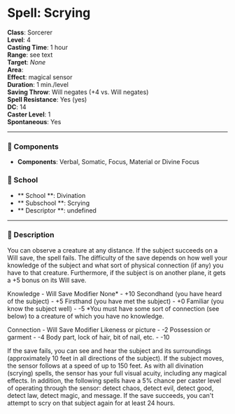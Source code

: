 
# Spell: Scrying
**Class**: Sorcerer  
**Level**: 4  
**Casting Time**: 1 hour  
**Range**: see text  
**Target**: _None_  
**Area**:   
**Effect**: magical sensor  
**Duration**: 1 min./level  
**Saving Throw**: Will negates (+4 vs. Will negates)  
**Spell Resistance**: Yes (yes)  
**DC**: 14  
**Caster Level**: 1  
**Spontaneous**: Yes

---

### 🔮 Components
- **Components**: Verbal, Somatic, Focus, Material or Divine Focus

### 🏫 School
- ** School **: Divination
- ** Subschool **: Scrying
- ** Descriptor **: undefined
---

### 📜 Description
You can observe a creature at any distance. If the subject succeeds on a Will save, the spell fails. The difficulty of the save depends on how well your knowledge of the subject and what sort of physical connection (if any) you have to that creature. Furthermore, if the subject is on another plane, it gets a +5 bonus on its Will save.

Knowledge - Will Save Modifier
None* - +10
Secondhand (you have heard of the subject) - +5
Firsthand (you have met the subject) - +0
Familiar (you know the subject well) - -5
*You must have some sort of connection (see below) to a creature of which you have no knowledge.

Connection - Will Save Modifier
Likeness or picture - -2
Possession or garment - -4
Body part, lock of hair, bit of nail, etc. - -10

If the save fails, you can see and hear the subject and its surroundings (approximately 10 feet in all directions of the subject). If the subject moves, the sensor follows at a speed of up to 150 feet. As with all divination (scrying) spells, the sensor has your full visual acuity, including any magical effects. In addition, the following spells have a 5% chance per caster level of operating through the sensor: detect chaos, detect evil, detect good, detect law, detect magic, and message. If the save succeeds, you can't attempt to scry on that subject again for at least 24 hours.
